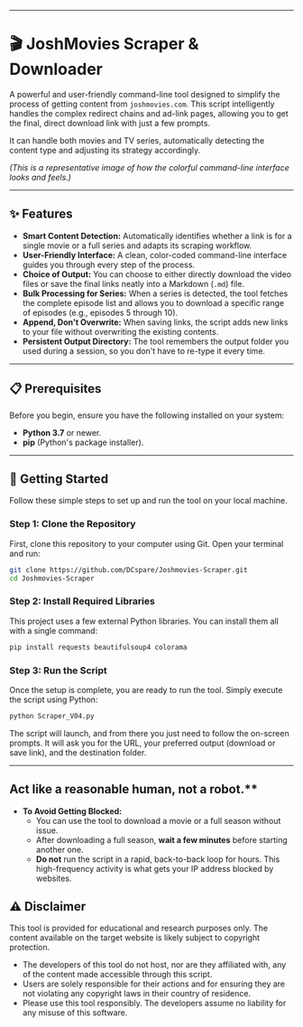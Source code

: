  ---

# 🎬 JoshMovies Scraper & Downloader

A powerful and user-friendly command-line tool designed to simplify the process of getting content from `joshmovies.com`. This script intelligently handles the complex redirect chains and ad-link pages, allowing you to get the final, direct download link with just a few prompts.

It can handle both movies and TV series, automatically detecting the content type and adjusting its strategy accordingly.

 
*(This is a representative image of how the colorful command-line interface looks and feels.)*

---

## ✨ Features

*   **Smart Content Detection:** Automatically identifies whether a link is for a single movie or a full series and adapts its scraping workflow.
*   **User-Friendly Interface:** A clean, color-coded command-line interface guides you through every step of the process.
*   **Choice of Output:** You can choose to either directly download the video files or save the final links neatly into a Markdown (`.md`) file.
*   **Bulk Processing for Series:** When a series is detected, the tool fetches the complete episode list and allows you to download a specific range of episodes (e.g., episodes 5 through 10).
*   **Append, Don't Overwrite:** When saving links, the script adds new links to your file without overwriting the existing contents.
*   **Persistent Output Directory:** The tool remembers the output folder you used during a session, so you don't have to re-type it every time.

---

## 📋 Prerequisites

Before you begin, ensure you have the following installed on your system:

*   **Python 3.7** or newer.
*   **pip** (Python's package installer).

---

## 🚀 Getting Started

Follow these simple steps to set up and run the tool on your local machine.

### Step 1: Clone the Repository

First, clone this repository to your computer using Git. Open your terminal and run:

```bash
git clone https://github.com/DCspare/Joshmovies-Scraper.git
cd Joshmovies-Scraper
```

### Step 2: Install Required Libraries

This project uses a few external Python libraries. You can install them all with a single command:

```bash
pip install requests beautifulsoup4 colorama
```

### Step 3: Run the Script

Once the setup is complete, you are ready to run the tool. Simply execute the script using Python:

```bash
python Scraper_V04.py
```

The script will launch, and from there you just need to follow the on-screen prompts. It will ask you for the URL, your preferred output (download or save link), and the destination folder.

---

## Act like a reasonable human, not a robot.**

*   **To Avoid Getting Blocked:**
    *   You can use the tool to download a movie or a full season without issue.
    *   After downloading a full season, **wait a few minutes** before starting another one.
    *   **Do not** run the script in a rapid, back-to-back loop for hours. This high-frequency activity is what gets your IP address blocked by websites.


## ⚠️ Disclaimer

This tool is provided for educational and research purposes only. The content available on the target website is likely subject to copyright protection.

*   The developers of this tool do not host, nor are they affiliated with, any of the content made accessible through this script.
*   Users are solely responsible for their actions and for ensuring they are not violating any copyright laws in their country of residence.
*   Please use this tool responsibly. The developers assume no liability for any misuse of this software.
